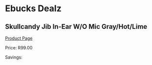 
# Ebucks Dealz
## Skullcandy Jib In-Ear W/O Mic Gray/Hot/Lime
[Product Page](https://www.ebucks.com/web/shop/productSelected.do?prodId=626459655&catId=714970029)

Price: R99.00

Savings: 


	